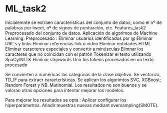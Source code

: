 # ML_task2
Inicialemnte se extraen características del conjunto de datos, como el nº de palabras por tweet, nº de signos de puntuación, etc.
Features_task2
Preprocesado del conjunto de datos. Aplicación de algorimos de Machine Learning.
Preprocesado : 
Eliminar usuarios identificados por @
Eliminar URL's y links
Eliminar referencias link o video
Eliminar entidades HTML
Eliminar caracteres especiales y convertir a minúsculas
Elimnar los caracteres que no coincidan con el patrón
Tokenizar el texto utilizando SpaCy/NLTK
Eliminar stopwords
Unir los tokens procesados en un texto procesado

Se convierten a numéricas las categorias de la clase objetivo.
Se vectoriza, TD_IF para extraer características.
Se aplican los algorimtos SVC, XGBoost; Random Forest y NB_Mutinomial.
Los resultados no son buenos y se valoran otras opciones para intentar mejorar los modelos.

Para mejorar los resultados se opta :
Aplicar  configurar los hiperparámetros.
Añadir muestras nuevas mediant oversampling(SMOTE).
